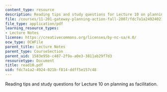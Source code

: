 ```yaml
---
content_type: resource
description: Reading tips and study questions for Lecture 10 on planning as facilitation.
file: /courses/11-201-gateway-planning-action-fall-2007/fdc7a1a24924021bf814ddff5e157c48_read10.pdf
file_type: application/pdf
learning_resource_types:
- Lecture Notes
license: https://creativecommons.org/licenses/by-nc-sa/4.0/
ocw_type: OCWFile
parent_title: Lecture Notes
parent_type: CourseSection
parent_uid: 1583e95b-c487-2f9a-a0e3-3811ab29f7d3
resourcetype: Document
title: read10.pdf
uid: fdc7a1a2-4924-021b-f814-ddff5e157c48
---
```

Reading tips and study questions for Lecture 10 on planning as facilitation.